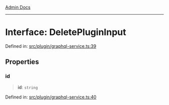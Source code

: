 [Admin Docs](/)

***

# Interface: DeletePluginInput

Defined in: [src/plugin/graphql-service.ts:39](https://github.com/PalisadoesFoundation/talawa-admin/blob/main/src/plugin/graphql-service.ts#L39)

## Properties

### id

> **id**: `string`

Defined in: [src/plugin/graphql-service.ts:40](https://github.com/PalisadoesFoundation/talawa-admin/blob/main/src/plugin/graphql-service.ts#L40)
